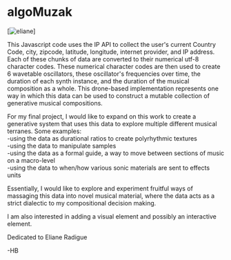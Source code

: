 # algoMuzak

[![eliane](https://i1.sndcdn.com/artworks-000354267543-toffj1-t500x500.jpg)]

This Javascript code uses the IP API to collect the user's current Country Code, city, zipcode, latitude, longitude, internet provider, and IP address. Each of these chunks of data are converted to their numerical utf-8 character codes. These numerical character codes are then used to create 6 wavetable oscillators, these oscillator's frequencies over time, the duration of each synth instance, and the duration of the musical composition as a whole. This drone-based implementation represents one way in which this data can be used to construct a mutable collection of generative musical compositions.

For my final project, I would like to expand on this work to create a generative system that uses this data to explore multiple different musical terranes. Some examples: <br />
-using the data as durational ratios to create polyrhythmic textures  <br />
-using the data to manipulate samples  <br />
-using the data as a formal guide, a way to move between sections of music on a macro-level  <br />
-using the data to when/how various sonic materials are sent to effects units  <br />

Essentially, I would like to explore and experiment fruitful ways of massaging this data into novel musical material, where the data acts as a strict dialectic to my compositional decision making.

I am also interested in adding a visual element and possibly an interactive element.

Dedicated to Eliane Radigue


-HB
